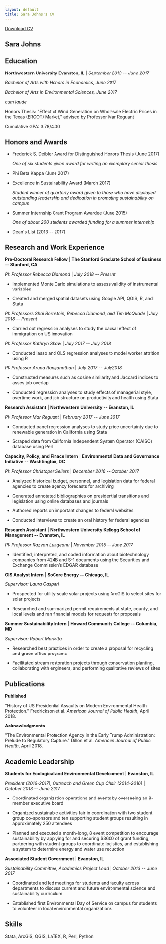 ```yaml
---
layout: default
title: Sara Johns's CV 
---
```

<a href="#" class="download" title="Download CV as PDF">Download CV</a>

## Sara Johns

## Education

**Northwestern University**     **Evanston, IL** | *September 2013 -- June 2017*

*Bachelor of Arts with Honors in Economics, June 2017*    

*Bachelor of Arts in Environmental Sciences, June 2017*

*cum laude*

Honors Thesis: "Effect of Wind Generation on Wholesale Electric Prices in the Texas (ERCOT) Market," advised by Professor Mar Reguant

Cumulative GPA: 3.78/4.00

## Honors and Awards

- Frederick S. Deibler Award for Distinguished Honors Thesis (June 2017) 

  *One of six students given award for writing an exemplary senior thesis* 

- Phi Beta Kappa (June 2017) 

- Excellence in Sustainability Award (March 2017) 

  *Student winner of quarterly award given to those who have displayed outstanding leadership and dedication in promoting sustainability on campus*

- Summer Internship Grant Program Awardee (June 2015)

  *One of about 200 students awarded funding for a summer internship*

- Dean's List (2013 -- 2017)

## Research and Work Experience

**Pre-Doctoral Research Fellow** | **The Stanford Graduate School of Business -- Stanford, CA**

*PI: Professor Rebecca Diamond* | *July 2018 -- Present*

- Implemented Monte Carlo simulations to assess validity of instrumental variables

- Created and merged spatial datasets using Google API, QGIS, R, and Stata

*PI: Professors Shai Bernstein, Rebecca Diamond, and Tim McQuade* | *July 2018 -- Present*

- Carried out regression analyses to study the causal effect of immigration on US innovation

*PI: Professor Kathryn Shaw* | *July 2017 -- July 2018*

- Conducted lasso and OLS regression analyses to model worker attrition using R

*PI: Professor Aruna Ranganathan* | *July 2017 -- July2018*

- Constructed measures such as cosine similarity and Jaccard indices to asses job overlap

- Conducted regression analyses to study effects of managerial style, overtime work, and job structure on productivity and health using Stata

**Research Assistant** | **Northwestern University -- Evanston, IL**

*PI: Professor Mar Reguant* | *February 2017 -- June 2017*

- Conducted panel regression analyses to study price uncertainty due to renewable generation in California using Stata 

- Scraped data from California Independent System Operator (CAISO) database using Perl 

**Capacity, Policy, and Finace Intern** | **Environmental Data and Governance Initiative -- Washtington, DC**
 
*PI: Professor Christoper Sellers* | *December 2016 -- October 2017*

- Analyzed historical budget, personnel, and legislation data for federal agencies to create agency forecasts for archiving 

- Generated annotated bibliographies on presidential transitions and legislation using online databases and journals

- Authored reports on important changes to federal websites

- Conducted interviews to create an oral history for federal agencies

**Research Assistant** | **Northwestern University Kellogg School of Management -- Evanston, IL**

*PI: Professor Razvan Lungeanu* | *November 2015 -- June 2017*

- Identified, interpreted, and coded information about biotechnology companies from 424B and S-1 documents using the Securities and Exchange Commission’s EDGAR database  

**GIS Analyst Intern** | **SoCore Energy -- Chicago, IL**

*Supervisor: Laura Caspari*

- Prospected for utility-scale solar projects using ArcGIS to select sites for solar projects 

- Researched and summarized permit requirements at state, county, and local levels and ran financial models for requests for proposals

**Summer Sustainability Intern** | **Howard Community College -- Columbia, MD**

*Supervisor: Robert Marietta*

- Researched best practices in order to create a proposal for recycling and green office programs

- Facilitated stream restoration projects through conservation planting, collaborating with engineers, and performing qualitative reviews of sites

## Publications

**Published**

"History of US Presidential Assaults on Modern Environmental Health Protection." Fredrickson et al. *American Journal of Public Health*, April 2018.

**Acknowledgments**

"The Environmental Protection Agency in the Early Trump Administration: Prelude to Regulatory Capture." Dillon et al. *American Journal of Public Health*, April 2018. 

## Academic Leadership 

**Students for Ecological and Environmental Development** | **Evanston, IL**

*President (2016-2017), Outreach and Green Cup Chair (2014-2016)* | *October 2013 -- June 2017*

- Coordinated organization operations and events by overseeing an 8-member executive board 

- Organized sustainable activities fair in coordination with two student group co-sponsors and ten supporting student groups resulting in approximately 250 attendees 

- Planned and executed a month-long, 8 event competition to encourage sustainability by applying for and securing $3600 of grant funding, partnering with student groups to coordinate logistics, and establishing a system to determine energy and water use reduction

**Associated Student Government** | **Evanston, IL**

*Sustainability Committee, Academics Project Lead* | *October 2013 -- June 2017*

- Coordinated and led meetings for students and faculty across departments to discuss current and future environmental science and sustainability curriculum

- Established first Environmental Day of Service on campus for students to volunteer in local environmental organizations

## Skills

Stata, ArcGIS, QGIS, LaTEX, R, Perl, Python
